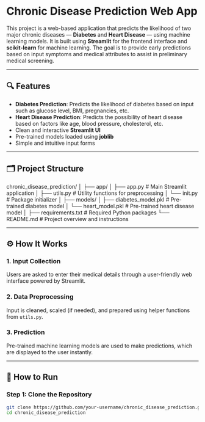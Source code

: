 # Chronic Disease Prediction Web App

This project is a web-based application that predicts the likelihood of two major chronic diseases — **Diabetes** and **Heart Disease** — using machine learning models. It is built using **Streamlit** for the frontend interface and **scikit-learn** for machine learning. The goal is to provide early predictions based on input symptoms and medical attributes to assist in preliminary medical screening.

---

## 🔍 Features

- **Diabetes Prediction**: Predicts the likelihood of diabetes based on input such as glucose level, BMI, pregnancies, etc.
- **Heart Disease Prediction**: Predicts the possibility of heart disease based on factors like age, blood pressure, cholesterol, etc.
- Clean and interactive **Streamlit UI**
- Pre-trained models loaded using **joblib**
- Simple and intuitive input forms

---

## 🗂️ Project Structure

chronic_disease_prediction/
│
├── app/
│ ├── app.py # Main Streamlit application
│ ├── utils.py # Utility functions for preprocessing
│ └── init.py # Package initializer
│
├── models/
│ ├── diabetes_model.pkl # Pre-trained diabetes model
│ └── heart_model.pkl # Pre-trained heart disease model
│
├── requirements.txt # Required Python packages
└── README.md # Project overview and instructions


---

## ⚙️ How It Works

### 1. Input Collection
Users are asked to enter their medical details through a user-friendly web interface powered by Streamlit.

### 2. Data Preprocessing
Input is cleaned, scaled (if needed), and prepared using helper functions from `utils.py`.

### 3. Prediction
Pre-trained machine learning models are used to make predictions, which are displayed to the user instantly.

---

## 🚀 How to Run

### Step 1: Clone the Repository
```bash
git clone https://github.com/your-username/chronic_disease_prediction.git
cd chronic_disease_prediction
